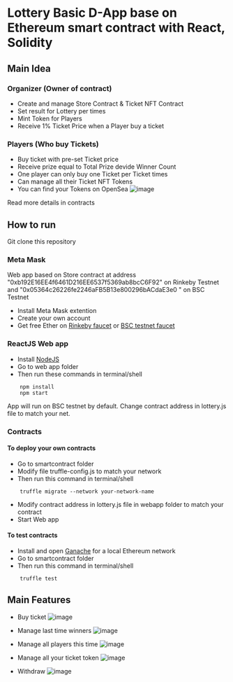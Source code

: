 # Lottery Basic D-App base on Ethereum smart contract with React, Solidity 

## Main Idea

### Organizer (Owner of contract)
- Create and manage Store Contract & Ticket NFT Contract
- Set result for Lottery per times
- Mint Token for Players
- Receive 1% Ticket Price when a Player buy a ticket
### Players (Who buy Tickets)
- Buy ticket with pre-set Ticket price
- Receive prize equal to Total Prize devide Winner Count
- One player can only buy one Ticket per Ticket times
- Can manage all their Ticket NFT Tokens
- You can find your Tokens on OpenSea
![image](https://user-images.githubusercontent.com/53716352/143198699-834f3988-198b-46d7-93fc-94286c2e5cfb.png)

Read more details in contracts

## How to run
Git clone this repository

### Meta Mask
Web app based on Store contract at address "0xb192E16EE4f6461D216EE6537f5369ab8bcC6F92" on Rinkeby Testnet and "0x05364c26226fe2246aFB5B13e800296bACdaE3e0 " on BSC Testnet
- Install Meta Mask extention
- Create your own account
- Get free Ether on [Rinkeby faucet](https://faucet.rinkeby.io/) or [BSC testnet faucet](https://testnet.binance.org/faucet-smart)

### ReactJS Web app

- Install [NodeJS](https://nodejs.org/en/download/)
- Go to web app folder
- Then run these commands in terminal/shell
```npm
    npm install
    npm start
```
App will run on BSC testnet by default. Change contract address in lottery.js file to match your net.
### Contracts
#### To deploy your own contracts

- Go to smartcontract folder
- Modify file truffle-config.js to match your network
- Then run this command in terminal/shell
```
    truffle migrate --network your-network-name
```
- Modify contract address in lottery.js file in webapp folder to match your contract
- Start Web app

#### To test contracts
- Install and open [Ganache](https://www.trufflesuite.com/ganache) for a local Ethereum network
- Go to smartcontract folder
- Then run this command in terminal/shell
```
    truffle test
```
## Main Features

- Buy ticket
![image](https://user-images.githubusercontent.com/53716352/143091208-d1e420b7-a7a1-495a-8874-69b2c2fd6f0f.png)

- Manage last time winners
![image](https://user-images.githubusercontent.com/53716352/143091564-9f543ecd-60be-446e-956d-5d179f7e9e0c.png)

- Manage all players this time
![image](https://user-images.githubusercontent.com/53716352/143091873-544c3ef6-20e4-446d-91b6-f6df1ff73631.png)

- Manage all your ticket token
![image](https://user-images.githubusercontent.com/53716352/143092037-3dcd3e86-9164-4e21-bae5-002832a59ffb.png)

- Withdraw
![image](https://user-images.githubusercontent.com/53716352/143195241-e00f4dad-e90d-4d6d-bd50-41d08698a4c8.png)
